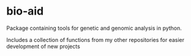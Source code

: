 # bio-aid
Package containing tools for genetic and genomic analysis in python.

Includes a collection of functions from my other repositories for easier development of new projects
